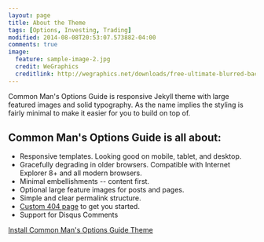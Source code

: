 ```yaml
---
layout: page
title: About the Theme
tags: [Options, Investing, Trading]
modified: 2014-08-08T20:53:07.573882-04:00
comments: true
image:
  feature: sample-image-2.jpg
  credit: WeGraphics
  creditlink: http://wegraphics.net/downloads/free-ultimate-blurred-background-pack/
---
```


Common Man's Options Guide is responsive Jekyll theme with large featured images and solid typography. As the name implies the styling is fairly minimal to make it easier for you to build on top of.

## Common Man's Options Guide is all about:

* Responsive templates. Looking good on mobile, tablet, and desktop.
* Gracefully degrading in older browsers. Compatible with Internet Explorer 8+ and all modern browsers. 
* Minimal embellishments -- content first.
* Optional large feature images for posts and pages.
* Simple and clear permalink structure.
* [Custom 404 page](http://manojrajarao.github.io/common-mans-options-trading/404.html) to get you started.
* Support for Disqus Comments

<a markdown="0" href="{{ site.url }}/theme-setup" class="btn">Install Common Man's Options Guide Theme</a>
